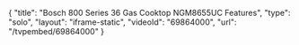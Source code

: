 {
    "title": "Bosch 800 Series 36 Gas Cooktop NGM8655UC Features",
    "type": "solo",
    "layout": "iframe-static",
    "videoId": "69864000",
    "url": "\/tvpembed\/69864000"
}